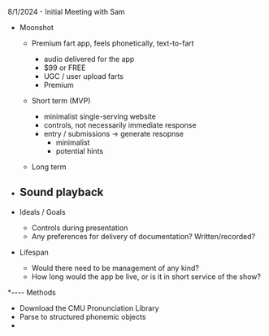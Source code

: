 8/1/2024 - Initial Meeting with Sam

- Moonshot
    - Premium fart app, feels phonetically, text-to-fart
        - audio delivered for the app
        - $99 or FREE
        - UGC / user upload farts
        - Premium
    - Short term (MVP)
        - minimalist single-serving website
        - controls, not necessarily immediate response
        - entry / submissions -> generate resopnse
            - minimalist
            - potential hints

    - Long term


- Sound playback
    -

- Ideals / Goals
    - Controls during presentation
    - Any preferences for delivery of documentation? Written/recorded?

- Lifespan
    - Would there need to be management of any kind?
    - How long would the app be live, or is it in short service of the show?

*---- Methods

- Download the CMU Pronunciation Library
- Parse to structured phonemic objects
-